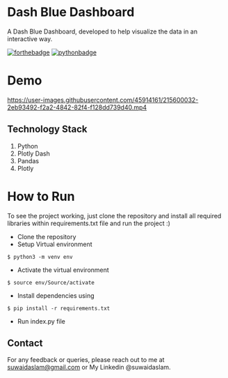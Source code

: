 # Dash Blue Dashboard
A Dash Blue Dashboard, developed to help visualize the data in an interactive way.

[![forthebadge](https://forthebadge.com/images/badges/built-with-love.svg)](https://forthebadge.com)
[![pythonbadge](https://forthebadge.com/images/badges/made-with-python.svg)](https://forthebadge.com)

# Demo

https://user-images.githubusercontent.com/45914161/215600032-2eb93492-f2a2-4842-82f4-f128dd739d40.mp4

## Technology Stack 

1. Python 
2. Plotly Dash 
3. Pandas
4. Plotly

# How to Run

To see the project working, just clone the repository and install all required libraries within requirements.txt file and run the project :)

- Clone the repository
- Setup Virtual environment
```
$ python3 -m venv env
```
- Activate the virtual environment
```
$ source env/Source/activate
```
- Install dependencies using
```
$ pip install -r requirements.txt
```
- Run index.py file

## Contact

For any feedback or queries, please reach out to me at [suwaidaslam@gmail.com](suwaidaslam@gmail.com) or My Linkedin @suwaidaslam.
